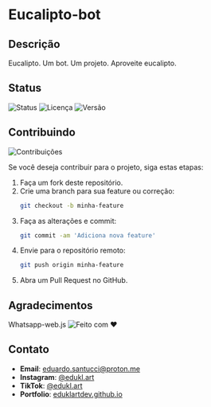 
# Eucalipto-bot


## Descrição
Eucalipto. Um bot. Um projeto. Aproveite eucalipto.


## Status
![Status](https://img.shields.io/badge/status-em%20desenvolvimento-yellow)
![Licença](https://img.shields.io/badge/Licen%C3%A7a-MIT-green)
![Versão](https://img.shields.io/badge/Vers%C3%A3o-1.0.0-brightgreen)


## Contribuindo

![Contribuições](https://img.shields.io/badge/Contribui%C3%A7%C3%B5es-Bem--vindas-blueviolet)

Se você deseja contribuir para o projeto, siga estas etapas:

1. Faça um fork deste repositório.
2. Crie uma branch para sua feature ou correção:
   ```bash
   git checkout -b minha-feature
   ```
3. Faça as alterações e commit:
   ```bash
   git commit -am 'Adiciona nova feature'
   ```
4. Envie para o repositório remoto:
   ```bash
   git push origin minha-feature
   ```
5. Abra um Pull Request no GitHub.

## Agradecimentos

Whatsapp-web.js
![Feito com ❤️](https://img.shields.io/badge/Feito%20com-%E2%9D%A4-red)

## Contato

- **Email**: [eduardo.santucci@proton.me](mailto:eduardo.santucci@proton.me)
- **Instagram**: [@edukl.art](https://www.instagram.com/edukl.art/profilecard/?igsh=MWtyc2VwYjlyM21qYg%3D%3D)
- **TikTok**: [@edukl.art](https://www.tiktok.com/@edukl.art?_t=ZM-8t0zg4xCBvx&_r=1)
- **Portfolio**: [eduklartdev.github.io](https://eduklartdev.github.io/pt/)

